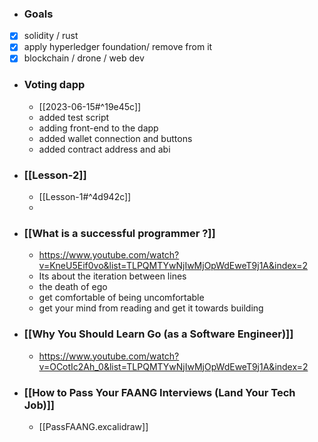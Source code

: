 - ### Goals
- [x] solidity / rust
- [x] apply hyperledger foundation/ remove from it 
- [x] blockchain / drone / web dev
- ### Voting dapp
	- [[2023-06-15#^19e45c]]
	- added test script
	- adding front-end to the dapp
	- added wallet connection and buttons
	- added contract address and abi
- ### [[Lesson-2]]
	- [[Lesson-1#^4d942c]]
	- 
- ### [[What is a successful programmer ?]] 
	- https://www.youtube.com/watch?v=KneU5Eif0vo&list=TLPQMTYwNjIwMjOpWdEweT9j1A&index=2
	- Its about the iteration between lines
	- the death of ego
	- get comfortable of being uncomfortable
	- get your mind from reading and get it towards building
- ### [[Why You Should Learn Go (as a Software Engineer)]]
	- https://www.youtube.com/watch?v=OCotIc2Ah_0&list=TLPQMTYwNjIwMjOpWdEweT9j1A&index=2
- ### [[How to Pass Your FAANG Interviews (Land Your Tech Job)]]
	- [[PassFAANG.excalidraw]]